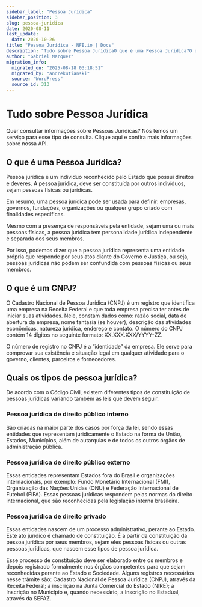 ```yaml
---
sidebar_label: "Pessoa Jurídica"
sidebar_position: 3
slug: pessoa-juridica
date: 2020-08-11
last_update:
  date: 2020-10-26
title: "Pessoa Jurídica - NFE.io | Docs"
description: "Tudo sobre Pessoa JurídicaO que é uma Pessoa Jurídica?O que é um CNPJ?Quais os tipos de pessoa jurídica?Pessoa jurídica de direito público internoPessoa&#8230;"
author: "Gabriel Marquez"
migration_info:
  migrated_on: "2025-08-18 03:18:51"
  migrated_by: "andrekutianski"
  source: "WordPress"
  source_id: 313
---
```


# Tudo sobre Pessoa Jurídica

Quer consultar informações sobre Pessoas Jurídicas? Nós temos um serviço para esse tipo de consulta. Clique aqui e confira mais informações sobre nossa API.

## O que é uma Pessoa Jurídica?

Pessoa jurídica é um individuo reconhecido pelo Estado que possui direitos e deveres. A pessoa jurídica, deve ser constituída por outros indivíduos, sejam pessoas físicas ou jurídicas.

Em resumo, uma pessoa jurídica pode ser usada para definir: empresas, governos, fundações, organizações ou qualquer grupo criado com finalidades específicas.

Mesmo com a presença de responsáveis pela entidade, sejam uma ou mais pessoas físicas, a pessoa jurídica tem personalidade jurídica independente e separada dos seus membros.

Por isso, podemos dizer que a pessoa jurídica representa uma entidade própria que responde por seus atos diante do Governo e Justiça, ou seja, pessoas jurídicas não podem ser confundida com pessoas físicas ou seus membros.

## O que é um CNPJ?

O Cadastro Nacional de Pessoa Jurídica (CNPJ) é um registro que identifica uma empresa na Receita Federal e que toda empresa precisa ter antes de iniciar suas atividades. Nele, constam dados como: razão social, data de abertura da empresa, nome fantasia (se houver), descrição das atividades econômicas, natureza jurídica, endereço e contato. O número do CNPJ contém 14 dígitos no seguinte formato: XX.XXX.XXX/YYYY-ZZ.

O número de registro no CNPJ é a “identidade” da empresa. Ele serve para comprovar sua existência e situação legal em qualquer atividade para o governo, clientes, parceiros e fornecedores.

## Quais os tipos de pessoa jurídica?

De acordo com o Código Civil, existem diferentes tipos de constituição de pessoas jurídicas variando também as leis que devem seguir.

### Pessoa jurídica de direito público interno

São criadas na maior parte dos casos por força da lei, sendo essas entidades que representam juridicamente o Estado na forma de União, Estados, Municípios, além de autarquias e de todos os outros órgãos de administração pública.

### Pessoa jurídica de direito público externo

Essas entidades representam Estados fora do Brasil e organizações internacionais, por exemplo: Fundo Monetário Internacional (FMI), Organização das Nações Unidas (ONU) e Federação Internacional de Futebol (FIFA). Essas pessoas jurídicas respondem pelas normas do direito internacional, que são reconhecidas pela legislação interna brasileira.

### Pessoa jurídica de direito privado

Essas entidades nascem de um processo administrativo, perante ao Estado. Este ato jurídico é chamado de constituição. É a partir da constituição da pessoa jurídica por seus membros, sejam eles pessoas físicas ou outras pessoas jurídicas, que nascem esse tipos de pessoa jurídica.

Esse processo de constituição deve ser elaborado entre os membros e depois registrado formalmente nos órgãos competentes para que sejam reconhecidas perante ao Estado e Sociedade. Alguns registros necessários nesse trâmite são: Cadastro Nacional de Pessoa Jurídica (CNPJ), através da Receita Federal; a inscrição na Junta Comercial do Estado (NIRE); a Inscrição no Município e, quando necessário, a Inscrição no Estadual, através da SEFAZ.


[1]: #Tudo%5Fsobre%5FPessoa%5FJuridica
[2]: #O%5Fque%5Fe%5Fuma%5FPessoa%5FJuridica
[3]: #O%5Fque%5Fe%5Fum%5FCNPJ
[4]: #Quais%5Fos%5Ftipos%5Fde%5Fpessoa%5Fjuridica
[5]: #Pessoa%5Fjuridica%5Fde%5Fdireito%5Fpublico%5Finterno
[6]: #Pessoa%5Fjuridica%5Fde%5Fdireito%5Fpublico%5Fexterno
[7]: #Pessoa%5Fjuridica%5Fde%5Fdireito%5Fprivado